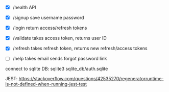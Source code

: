 - [x] /health API
- [x] /signup save username password
- [x] /login return access/refresh tokens
- [x] /validate takes access token, returns user ID
- [x] /refresh takes refresh token, returns new refresh/access tokens
- [ ] /help takes email sends forgot password link


connect to sqlite DB:
sqlite3 sqlite_db/auth.sqlite


JEST:
https://stackoverflow.com/questions/42535270/regeneratorruntime-is-not-defined-when-running-jest-test